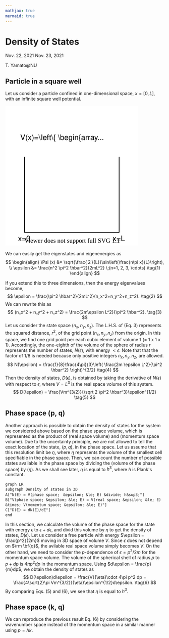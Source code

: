 ```yaml
---
mathjax: true
mermaid: true
---
```


# Density of States

Nov. 22, 2021
Nov. 23, 2021

T. Yamato@NU

## Particle in a square well

Let us consider a particle confined in one-dimensional space, $x=[0, L]$, with an infinite square well potential. 

<img src="img/1Dwell-2.svg" title="1D square well potential">

We can easily get the eigenstates and eigenenergies as 
$$
\begin{align}
\Psi (x) &= \sqrt{\frac{２}{L}}\sin\left(\frac{n\pi x}{L}\right), \\ \epsilon &= \frac{n^2 \pi^2 \hbar^2}{2mL^2} \;(n=1, 2, 3, \cdots) \tag{1}
\end{align}
$$  

If you extend this to three dimensions, then the energy eigenvalues become, 
$$
\epsilon = \frac{\pi^2 \hbar^2}{2mL^2}(n_x^2+n_y^2+n_z^2). \tag{2}
$$
We can rewrite this as
$$
(n_x^2 + n_y^2 + n_z^2) = \frac{2m\epsilon L^2}{\pi^2 \hbar^2}. \tag{3}
$$
Let us consider the state space $(n_x, n_y, n_z)$. The L.H.S. of (Eq. 3) represents the squared distance, $r^2$, of the grid point $(n_x, n_y, n_z)$ from the origin. In this space, we find one grid point per each cubic element of volume 1 (= 1 x 1 x 1). Accordingly, the one-eighth of the volume of the sphere of radius $r$ represents the number of states, $N(\epsilon)$, with energy $< \epsilon$. Note that that the factor of 1/8 is needed because only positive integers $n_x, n_y, n_z$, are allowed.
$$
N(\epsilon) = \frac{1}{8}\frac{4\pi}{3}\left( \frac{2m \epsilon L^2}{\pi^2 \hbar^2} \right)^{3/2} \tag{4}
$$
Then the density of states, $D(\epsilon)$, is obtained by taking the derivative of $N(\epsilon)$ with respect to $\epsilon$, where $V=L^3$ is the real space volume of this system.
$$
D(\epsilon) = \frac{Vm^{3/2}}{\sqrt 2 \pi^2 \hbar^3}\epsilon^{1/2} \tag{5}
$$

## Phase space (p, q)

Another approach is possible to obtain the density of states for the system we considered above based on the phase space volume, which is represented as the product of (real space volume) and (momentum space volume). Due to the uncertainty principle, we are not allowed to tell the exact location of the state, $(p, q)$, in the phase space. Let us assume that this resolution limit be $\eta$, where $\eta$ represents the volume of the smallest cell specifiable in the phase space. Then, we can count the number of possible states available in the phase space by dividing the (volume of the phase space) by ($\eta$). As we shall see later, $\eta$ is equal to $h^3$, where $h$ is Plank's constant.

```mermaid
graph LR
subgraph Density of states in 3D
A["N(E) = V(phase space;　&epsilon; &le; E) &divide; h&sup3;"]
B["V(phase space; &epsilon; &le; E) = V(real space; &epsilon; &le; E) &times; V(momentum space; &epsilon; &le; E)"]
C["D(E) = dN(E)/dE"]
end
```

In this section, we calculate the volume of the phase space for the state with energy $\epsilon$ to $\epsilon + d\epsilon$, and divid this volume by $\eta$ to get the density of states, $D(\epsilon)$. 
Let us consider a free particle with energy $\epsilon = \frac{p^2}{2m}$ moving in 3D space of volume $V$. Since $\epsilon$ does not depend on $\rm \bf{q}$, the avilable real space volume simply becomes $V$. On the other hand, we need to consider the $p$-dependence of $\epsilon = p^2 / 2m$ for the momentum space volume. The volume of the spherical shell of radius $p$ to $p + dp$ is $4 \pi p^2 dp$ in the momentum space. Using $d\epsilon = \frac{p}{m}dp$, we obtain the density of states as 
$$
D(\epsilon)d\epsilon = \frac{V}{\eta}\cdot 4\pi p^2 dp = \frac{4\sqrt{2}\pi Vm^{3/2}}{\eta}\epsilon^{1/2}d\epsilon.  \tag{6}
$$
By comparing Eqs. (5) and (6), we see that $\eta$ is equal to $h^3$.

## Phase space (k, q)

We can reproduce the previous result Eq. (6) by considering the wavenumber space instead of the momentum space in a similar manner using $p = \hbar k$.